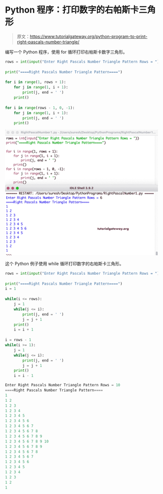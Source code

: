 # Python 程序：打印数字的右帕斯卡三角形

> 原文：<https://www.tutorialgateway.org/python-program-to-print-right-pascals-number-triangle/>

编写一个 Python 程序，使用 for 循环打印右帕斯卡数字三角形。

```py
rows = int(input("Enter Right Pascals Number Triangle Pattern Rows = "))

print("====Right Pascals Number Triangle Pattern====")

for i in range(1, rows + 1):
    for j in range(1, i + 1):
        print(j, end = ' ')
    print()

for i in range(rows - 1, 0, -1):
    for j in range(1, i + 1):
        print(j, end = ' ')
    print()
```

![Python Program to Print Right Pascals Number Triangle](img/8cea07506857eb1c80981b208c1eb8e1.png)

这个 Python 例子使用 while 循环打印数字的右帕斯卡三角形。

```py
rows = int(input("Enter Right Pascals Number Triangle Pattern Rows = "))

print("====Right Pascals Number Triangle Pattern====")
i = 1

while(i <= rows):
    j = 1
    while(j <= i):
        print(j, end = ' ')
        j = j + 1
    print()
    i = i + 1

i = rows - 1
while(i >= 1):
    j = 1
    while(j <= i):
        print(j, end = ' ')
        j = j + 1
    print()
    i = i - 1
```

```py
Enter Right Pascals Number Triangle Pattern Rows = 10
====Right Pascals Number Triangle Pattern====
1 
1 2 
1 2 3 
1 2 3 4 
1 2 3 4 5 
1 2 3 4 5 6 
1 2 3 4 5 6 7 
1 2 3 4 5 6 7 8 
1 2 3 4 5 6 7 8 9 
1 2 3 4 5 6 7 8 9 10 
1 2 3 4 5 6 7 8 9 
1 2 3 4 5 6 7 8 
1 2 3 4 5 6 7 
1 2 3 4 5 6 
1 2 3 4 5 
1 2 3 4 
1 2 3 
1 2 
1
```